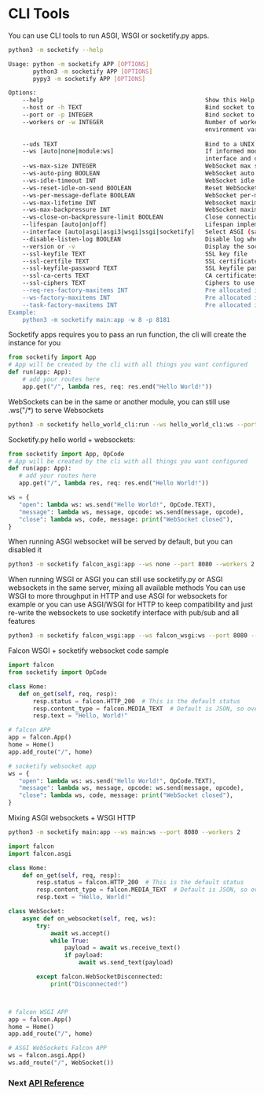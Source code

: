 
# CLI Tools

You can use CLI tools to run ASGI, WSGI or socketify.py apps.
```bash
python3 -m socketify --help
```
```bash
Usage: python -m socketify APP [OPTIONS] 
       python3 -m socketify APP [OPTIONS]
       pypy3 -m socketify APP [OPTIONS]

Options:
    --help                                              Show this Help
    --host or -h TEXT                                   Bind socket to this host.  [default:127.0.0.1]
    --port or -p INTEGER                                Bind socket to this port.  [default: 8000]
    --workers or -w INTEGER                             Number of worker processes. Defaults to the WEB_CONCURRENCY 
                                                        environment variable if available, or 1
        
    --uds TEXT                                          Bind to a UNIX domain socket, this options disables --host or -h and --port or -p.
    --ws [auto|none|module:ws]                          If informed module:ws will auto detect to use socketify.py or ASGI websockets
                                                        interface and disabled if informed none [default: auto]
    --ws-max-size INTEGER                               WebSocket max size message in bytes [default: 16777216]
    --ws-auto-ping BOOLEAN                              WebSocket auto ping sending  [default: True]
    --ws-idle-timeout INT                               WebSocket idle timeout  [default: 20]
    --ws-reset-idle-on-send BOOLEAN                     Reset WebSocket idle timeout on send [default: True]
    --ws-per-message-deflate BOOLEAN                    WebSocket per-message-deflate compression [default: False]
    --ws-max-lifetime INT                               Websocket maximum socket lifetime in seconds before forced closure, 0 to disable [default: 0]
    --ws-max-backpressure INT                           WebSocket maximum backpressure in bytes [default: 16777216]
    --ws-close-on-backpressure-limit BOOLEAN            Close connections that hits maximum backpressure [default: False]
    --lifespan [auto|on|off]                            Lifespan implementation.  [default: auto]
    --interface [auto|asgi|asgi3|wsgi|ssgi|socketify]   Select ASGI (same as ASGI3), ASGI3, WSGI or SSGI as the application interface. [default: auto]
    --disable-listen-log BOOLEAN                        Disable log when start listening [default: False]
    --version or -v                                     Display the socketify.py version and exit.
    --ssl-keyfile TEXT                                  SSL key file
    --ssl-certfile TEXT                                 SSL certificate file
    --ssl-keyfile-password TEXT                         SSL keyfile password
    --ssl-ca-certs TEXT                                 CA certificates file
    --ssl-ciphers TEXT                                  Ciphers to use (see stdlib ssl module's) [default: TLSv1]
    --req-res-factory-maxitems INT                      Pre allocated instances of Response and Request objects for socketify interface [default: 0]
    --ws-factory-maxitems INT                           Pre allocated instances of WebSockets objects for socketify interface [default: 0]
    --task-factory-maxitems INT                         Pre allocated instances of Task objects for socketify, ASGI interface [default: 100000]
Example:
    python3 -m socketify main:app -w 8 -p 8181 

```


Socketify apps requires you to pass an run function, the cli will create the instance for you

```python
from socketify import App
# App will be created by the cli with all things you want configured
def run(app: App): 
    # add your routes here
    app.get("/", lambda res, req: res.end("Hello World!"))
```


 WebSockets can be in the same or another module, you can still use .ws("/*) to serve Websockets
 ```bash
 python3 -m socketify hello_world_cli:run --ws hello_world_cli:ws --port 8080 --workers 2
 ``` 

Socketify.py hello world + websockets:

 ```python
from socketify import App, OpCode
# App will be created by the cli with all things you want configured
def run(app: App): 
    # add your routes here
    app.get("/", lambda res, req: res.end("Hello World!"))

 ws = {
    "open": lambda ws: ws.send("Hello World!", OpCode.TEXT),
    "message": lambda ws, message, opcode: ws.send(message, opcode),
    "close": lambda ws, code, message: print("WebSocket closed"),
}
```

When running ASGI websocket will be served by default, but you can disabled it
 ```bash
 python3 -m socketify falcon_asgi:app --ws none --port 8080 --workers 2
 ``` 
 
When running WSGI or ASGI you can still use socketify.py or ASGI websockets in the same server, mixing all available methods
You can use WSGI to more throughput in HTTP and use ASGI for websockets for example or you can use ASGI/WSGI for HTTP to keep compatibility and just re-write the websockets to use socketify interface with pub/sub and all features
 ```bash
 python3 -m socketify falcon_wsgi:app --ws falcon_wsgi:ws --port 8080 --workers 2
 ``` 

Falcon WSGI + socketify websocket code sample
 ```python
import falcon
from socketify import OpCode

class Home:
    def on_get(self, req, resp):
        resp.status = falcon.HTTP_200  # This is the default status
        resp.content_type = falcon.MEDIA_TEXT  # Default is JSON, so override
        resp.text = "Hello, World!"

# falcon APP
app = falcon.App()
home = Home()
app.add_route("/", home)

# socketify websocket app
ws = {
    "open": lambda ws: ws.send("Hello World!", OpCode.TEXT),
    "message": lambda ws, message, opcode: ws.send(message, opcode),
    "close": lambda ws, code, message: print("WebSocket closed"),
}
```

Mixing ASGI websockets + WSGI HTTP

 ```bash
 python3 -m socketify main:app --ws main:ws --port 8080 --workers 2
 ``` 

```python
import falcon
import falcon.asgi

class Home:
    def on_get(self, req, resp):
        resp.status = falcon.HTTP_200  # This is the default status
        resp.content_type = falcon.MEDIA_TEXT  # Default is JSON, so override
        resp.text = "Hello, World!"

class WebSocket:
    async def on_websocket(self, req, ws):
        try:
            await ws.accept()
            while True:
                payload = await ws.receive_text()
                if payload:
                    await ws.send_text(payload)

        except falcon.WebSocketDisconnected:
            print("Disconnected!")



# falcon WSGI APP
app = falcon.App()
home = Home()
app.add_route("/", home)

# ASGI WebSockets Falcon APP
ws = falcon.asgi.App()
ws.add_route("/", WebSocket())
```
### Next [API Reference](api.md)